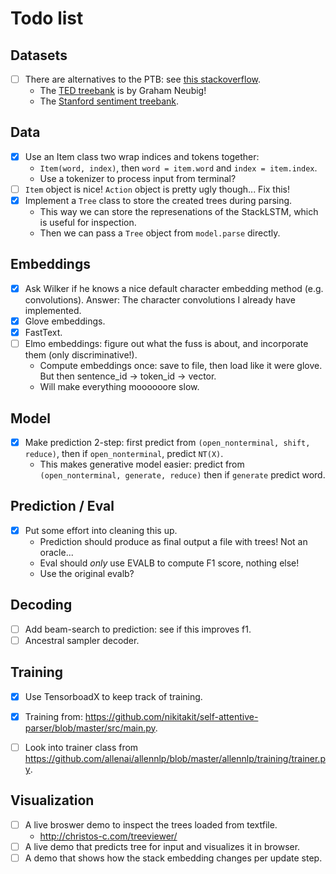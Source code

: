 # Todo list

## Datasets
- [ ] There are alternatives to the PTB: see [this stackoverflow](https://stackoverflow.com/questions/8949517/is-there-any-treebank-for-free).
  * The [TED treebank](https://ahcweb01.naist.jp/resource/tedtreebank/) is by Graham Neubig!
  * The [Stanford sentiment treebank](https://nlp.stanford.edu/sentiment/).

## Data
- [x] Use an Item class two wrap indices and tokens together:
    * `Item(word, index)`, then `word = item.word` and `index = item.index`.
    * Use a tokenizer to process input from terminal?
- [ ] `Item` object is nice! `Action` object is pretty ugly though... Fix this!
- [x] Implement a `Tree` class to store the created trees during parsing.
    * This way we can store the represenations of the StackLSTM, which is useful for inspection.
    * Then we can pass a `Tree` object from `model.parse` directly.

## Embeddings
- [x] Ask Wilker if he knows a nice default character embedding method (e.g. convolutions). Answer: The character convolutions I already have implemented.
- [x] Glove embeddings.
- [x] FastText.
- [ ] Elmo embeddings: figure out what the fuss is about, and incorporate them (only discriminative!).
    * Compute embeddings once: save to file, then load like it were glove. But then sentence_id -> token_id -> vector.
    * Will make everything moooooore slow.

## Model
- [x] Make prediction 2-step: first predict from `(open_nonterminal, shift, reduce)`, then if `open_nonterminal`, predict `NT(X)`.
    * This makes generative model easier: predict from `(open_nonterminal, generate, reduce)` then if `generate` predict word.

## Prediction / Eval
- [x] Put some effort into cleaning this up.
    * Prediction should produce as final output a file with trees! Not an oracle...
    * Eval should *only* use EVALB to compute F1 score, nothing else!
    * Use the original evalb?

## Decoding
- [ ] Add beam-search to prediction: see if this improves f1.
- [ ] Ancestral sampler decoder.

## Training
- [x] Use TensorboadX to keep track of training.
- [x] Training from: https://github.com/nikitakit/self-attentive-parser/blob/master/src/main.py.
- [ ] Look into trainer class from https://github.com/allenai/allennlp/blob/master/allennlp/training/trainer.py.


## Visualization
- [ ] A live broswer demo to inspect the trees loaded from textfile.
  * http://christos-c.com/treeviewer/
- [ ] A live demo that predicts tree for input and visualizes it in browser.
- [ ] A demo that shows how the stack embedding changes per update step.
